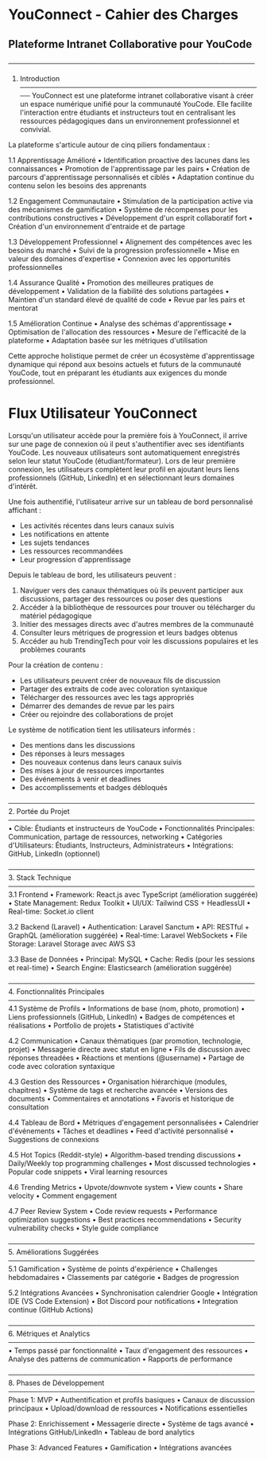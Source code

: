 # YouConnect - Cahier des Charges
## Plateforme Intranet Collaborative pour YouCode

──────────────────────────────────────────────────
1. Introduction
──────────────────────────────────────────────────
YouConnect est une plateforme intranet collaborative visant à créer un espace numérique unifié pour la communauté YouCode. Elle facilite l'interaction entre étudiants et instructeurs tout en centralisant les ressources pédagogiques dans un environnement professionnel et convivial.

La plateforme s'articule autour de cinq piliers fondamentaux :

1.1 Apprentissage Amélioré
• Identification proactive des lacunes dans les connaissances
• Promotion de l'apprentissage par les pairs
• Création de parcours d'apprentissage personnalisés et ciblés
• Adaptation continue du contenu selon les besoins des apprenants

1.2 Engagement Communautaire
• Stimulation de la participation active via des mécanismes de gamification
• Système de récompenses pour les contributions constructives
• Développement d'un esprit collaboratif fort
• Création d'un environnement d'entraide et de partage

1.3 Développement Professionnel
• Alignement des compétences avec les besoins du marché
• Suivi de la progression professionnelle
• Mise en valeur des domaines d'expertise
• Connexion avec les opportunités professionnelles

1.4 Assurance Qualité
• Promotion des meilleures pratiques de développement
• Validation de la fiabilité des solutions partagées
• Maintien d'un standard élevé de qualité de code
• Revue par les pairs et mentorat

1.5 Amélioration Continue
• Analyse des schémas d'apprentissage
• Optimisation de l'allocation des ressources
• Mesure de l'efficacité de la plateforme
• Adaptation basée sur les métriques d'utilisation

Cette approche holistique permet de créer un écosystème d'apprentissage dynamique qui répond aux besoins actuels et futurs de la communauté YouCode, tout en préparant les étudiants aux exigences du monde professionnel.

# Flux Utilisateur YouConnect

Lorsqu'un utilisateur accède pour la première fois à YouConnect, il arrive sur une page de connexion où il peut s'authentifier avec ses identifiants YouCode. Les nouveaux utilisateurs sont automatiquement enregistrés selon leur statut YouCode (étudiant/formateur). Lors de leur première connexion, les utilisateurs complètent leur profil en ajoutant leurs liens professionnels (GitHub, LinkedIn) et en sélectionnant leurs domaines d'intérêt.

Une fois authentifié, l'utilisateur arrive sur un tableau de bord personnalisé affichant :
- Les activités récentes dans leurs canaux suivis
- Les notifications en attente
- Les sujets tendances
- Les ressources recommandées
- Leur progression d'apprentissage

Depuis le tableau de bord, les utilisateurs peuvent :
1. Naviguer vers des canaux thématiques où ils peuvent participer aux discussions, partager des ressources ou poser des questions
2. Accéder à la bibliothèque de ressources pour trouver ou télécharger du matériel pédagogique
3. Initier des messages directs avec d'autres membres de la communauté
4. Consulter leurs métriques de progression et leurs badges obtenus
5. Accéder au hub TrendingTech pour voir les discussions populaires et les problèmes courants

Pour la création de contenu :
- Les utilisateurs peuvent créer de nouveaux fils de discussion
- Partager des extraits de code avec coloration syntaxique
- Télécharger des ressources avec les tags appropriés
- Démarrer des demandes de revue par les pairs
- Créer ou rejoindre des collaborations de projet

Le système de notification tient les utilisateurs informés :
- Des mentions dans les discussions
- Des réponses à leurs messages
- Des nouveaux contenus dans leurs canaux suivis
- Des mises à jour de ressources importantes
- Des événements à venir et deadlines
- Des accomplissements et badges débloqués



──────────────────────────────────────────────────
2. Portée du Projet
──────────────────────────────────────────────────
• Cible: Étudiants et instructeurs de YouCode
• Fonctionnalités Principales: Communication, partage de ressources, networking
• Catégories d'Utilisateurs: Étudiants, Instructeurs, Administrateurs
• Intégrations: GitHub, LinkedIn (optionnel)

──────────────────────────────────────────────────
3. Stack Technique
──────────────────────────────────────────────────
3.1 Frontend
• Framework: React.js avec TypeScript (amélioration suggérée)
• State Management: Redux Toolkit
• UI/UX: Tailwind CSS + HeadlessUI
• Real-time: Socket.io client

3.2 Backend (Laravel)
• Authentication: Laravel Sanctum
• API: RESTful + GraphQL (amélioration suggérée)
• Real-time: Laravel WebSockets
• File Storage: Laravel Storage avec AWS S3

3.3 Base de Données
• Principal: MySQL
• Cache: Redis (pour les sessions et real-time)
• Search Engine: Elasticsearch (amélioration suggérée)

──────────────────────────────────────────────────
4. Fonctionnalités Principales
──────────────────────────────────────────────────
4.1 Système de Profils
• Informations de base (nom, photo, promotion)
• Liens professionnels (GitHub, LinkedIn)
• Badges de compétences et réalisations
• Portfolio de projets
• Statistiques d'activité

4.2 Communication
• Canaux thématiques (par promotion, technologie, projet)
• Messagerie directe avec statut en ligne
• Fils de discussion avec réponses threadées
• Réactions et mentions (@username)
• Partage de code avec coloration syntaxique

4.3 Gestion des Ressources
• Organisation hiérarchique (modules, chapitres)
• Système de tags et recherche avancée
• Versions des documents
• Commentaires et annotations
• Favoris et historique de consultation

4.4 Tableau de Bord
• Métriques d'engagement personnalisées
• Calendrier d'événements
• Tâches et deadlines
• Feed d'activité personnalisé
• Suggestions de connexions

4.5 Hot Topics (Reddit-style)
  • Algorithm-based trending discussions
  • Daily/Weekly top programming challenges
  • Most discussed technologies
  • Popular code snippets
  • Viral learning resources

4.6 Trending Metrics
  • Upvote/downvote system
  • View counts
  • Share velocity
  • Comment engagement

4.7 Peer Review System
  • Code review requests
  • Performance optimization suggestions
  • Best practices recommendations
  • Security vulnerability checks
  • Style guide compliance

──────────────────────────────────────────────────
5. Améliorations Suggérées
──────────────────────────────────────────────────
5.1 Gamification
• Système de points d'expérience
• Challenges hebdomadaires
• Classements par catégorie
• Badges de progression

5.2 Intégrations Avancées
• Synchronisation calendrier Google
• Intégration IDE (VS Code Extension)
• Bot Discord pour notifications
• Integration continue (GitHub Actions)


──────────────────────────────────────────────────
6. Métriques et Analytics
──────────────────────────────────────────────────
• Temps passé par fonctionnalité
• Taux d'engagement des ressources
• Analyse des patterns de communication
• Rapports de performance

──────────────────────────────────────────────────
8. Phases de Développement
──────────────────────────────────────────────────
Phase 1: MVP
• Authentification et profils basiques
• Canaux de discussion principaux
• Upload/download de ressources
• Notifications essentielles

Phase 2: Enrichissement
• Messagerie directe
• Système de tags avancé
• Intégrations GitHub/LinkedIn
• Tableau de bord analytics

Phase 3: Advanced Features
• Gamification
• Intégrations avancées


